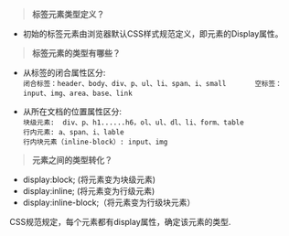 > **标签元素类型定义？**

* 初始的标签元素由浏览器默认CSS样式规范定义，即元素的Display属性。

> **标签元素的类型有哪些？**

* 从标签的闭合属性区分:  
  `闭合标签：header、body、div、p、ul、li、span、i、small      
  空标签：input、img、area、base、link`

* 从所在文档的位置属性区分:   
  `块级元素:  div、p、h1......h6，ol、ul、dl、li、form、table`  
  `行内元素: a、span、i、lable`  
  `行内块元素（inline-block）: input、img`

> **元素之间的类型转化？**

* display:block; \(将元素变为块级元素\)
* display:inline; \(将元素变为行级元素\)
* display:inline-block;（将元素变为行级块元素）

CSS规范规定，每个元素都有display属性，确定该元素的类型.


